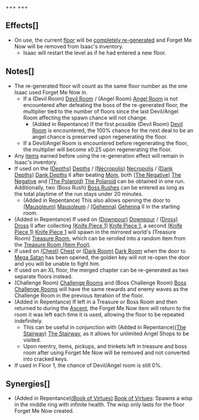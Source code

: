 +++
+++

Effects[]
---------


* On use, the current [floor](/wiki/Floor "Floor") will be [completely re-generated](/wiki/Level_Generation "Level Generation") and Forget Me Now will be removed from Isaac's inventory.
	+ Isaac will restart the level as if he had entered a new floor.


Notes[]
-------


* The re-generated floor will count as the same floor number as the one Isaac used Forget Me Now in.
	+ If a (Devil Room) [Devil Room](/wiki/Devil_Room "Devil Room") / (Angel Room) [Angel Room](/wiki/Angel_Room "Angel Room") is not encountered after defeating the boss of the re-generated floor, the multiplier tied to the number of floors since the last Devil/Angel Room affecting the spawn chance will not change.
		- (Added in Repentance) If the first possible (Devil Room) [Devil Room](/wiki/Devil_Room "Devil Room") is encountered, the 100% chance for the next deal to be an angel chance is preserved upon regenerating the floor.
	+ If a Devil/Angel Room is encountered before regenerating the floor, the multiplier will become x0.25 upon regenerating the floor.
* Any [items](/wiki/Items "Items") earned before using the re-generation effect will remain in Isaac's inventory.
* If used on the [(Depths)](/wiki/Depths "Depths") [Depths](/wiki/Depths "Depths") / [(Necropolis)](/wiki/Necropolis "Necropolis") [Necropolis](/wiki/Necropolis "Necropolis") / [(Dank Depths)](/wiki/Dank_Depths "Dank Depths") [Dank Depths](/wiki/Dank_Depths "Dank Depths") II after beating [Mom](/wiki/Mom "Mom"), both [(The Negative)](/wiki/The_Negative "The Negative") [The Negative](/wiki/The_Negative "The Negative") and [(The Polaroid)](/wiki/The_Polaroid "The Polaroid") [The Polaroid](/wiki/The_Polaroid "The Polaroid") can be obtained in one run. Additionally, two (Boss Rush) [Boss Rushes](/wiki/Boss_Rush "Boss Rush") can be entered as long as the total playtime of the run stays under 20 minutes.
	+ (Added in Repentance) This also allows opening the door to [(Mausoleum)](/wiki/Mausoleum "Mausoleum") [Mausoleum](/wiki/Mausoleum "Mausoleum") / [(Gehenna)](/wiki/Gehenna "Gehenna") [Gehenna](/wiki/Gehenna "Gehenna") II in the starting room.
* (Added in Repentance) If used on [(Downpour)](/wiki/Downpour "Downpour") [Downpour](/wiki/Downpour "Downpour") / [(Dross)](/wiki/Dross "Dross") [Dross](/wiki/Dross "Dross") II after collecting [(Knife Piece 1)](/wiki/Knife_Piece_1 "Knife Piece 1") [Knife Piece 1](/wiki/Knife_Piece_1 "Knife Piece 1"), a second [(Knife Piece 1)](/wiki/Knife_Piece_1 "Knife Piece 1") [Knife Piece 1](/wiki/Knife_Piece_1 "Knife Piece 1") will spawn in the mirrored world's (Treasure Room) [Treasure Room](/wiki/Treasure_Room "Treasure Room"), which can be rerolled into a random item from the [Treasure Room (Item Pool)](/wiki/Treasure_Room_(Item_Pool) "Treasure Room (Item Pool)").
* If used on [(Chest)](/wiki/Chest_(Floor) "Chest") [Chest](/wiki/Chest_(Floor) "Chest (Floor)") or [(Dark Room)](/wiki/Dark_Room "Dark Room") [Dark Room](/wiki/Dark_Room "Dark Room") when the door to [Mega Satan](/wiki/Mega_Satan "Mega Satan") has been opened, the golden key will not re-open the door and you will be unable to fight him.
* If used on an XL floor, the merged chapter can be re-generated as two separate floors instead.
* (Challenge Room) [Challenge Rooms](/wiki/Challenge_Room "Challenge Room") and (Boss Challenge Room) [Boss Challenge Rooms](/wiki/Boss_Challenge_Room "Boss Challenge Room") will have the same rewards and enemy waves as the Challenge Room in the previous iteration of the floor.
* (Added in Repentance) If left in a Treasure or Boss Room and then returned to during the [Ascent](/wiki/Ascent "Ascent"), the Forget Me Now item will return to the room it was left each time it is used, allowing the floor to be repeated indefinitely.
	+ This can be useful in conjunction with (Added in Repentance)[(The Stairway)](/wiki/The_Stairway "The Stairway") [The Stairway](/wiki/The_Stairway "The Stairway"), as it allows for unlimited Angel Shops to be visited.
	+ Upon reentry, items, pickups, and trinkets left in treasure and boss room after using Forget Me Now will be removed and not converted into cracked keys.
* If used in Floor 1, the chance of Devil/Angel room is still 0%.


Synergies[]
-----------


* (Added in Repentance)[(Book of Virtues)](/wiki/Book_of_Virtues "Book of Virtues") [Book of Virtues](/wiki/Book_of_Virtues "Book of Virtues"): Spawns a wisp in the middle ring with infinite health. The wisp only lasts for the floor Forget Me Now created.


